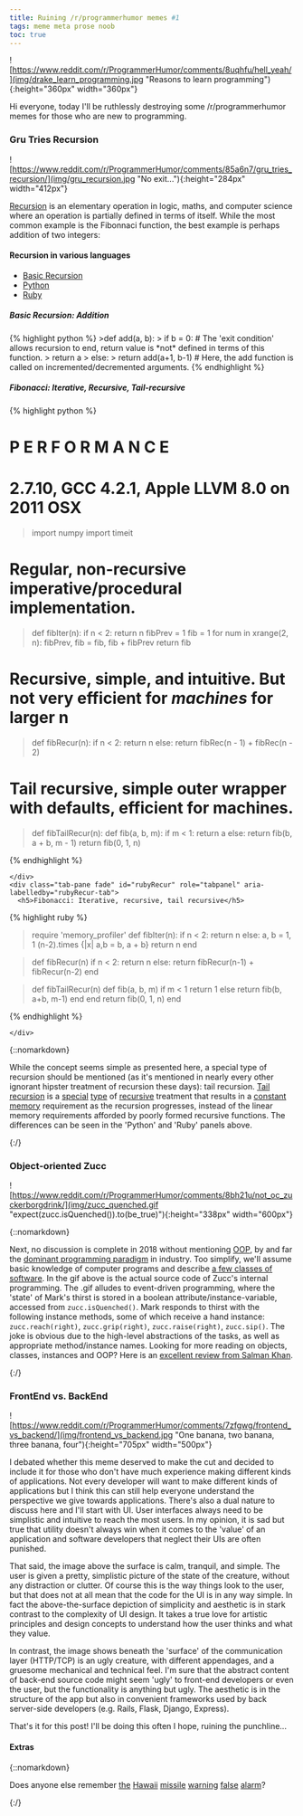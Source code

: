 ```yaml
---
title: Ruining /r/programmerhumor memes #1
tags: meme meta prose noob
toc: true
---
```


![https://www.reddit.com/r/ProgrammerHumor/comments/8uqhfu/hell_yeah/](img/drake_learn_programming.jpg "Reasons to learn programming"){:height="360px" width="360px"}

Hi everyone, today I'll be ruthlessly destroying some /r/programmerhumor memes for those who are new to programming.

### Gru Tries Recursion

![https://www.reddit.com/r/ProgrammerHumor/comments/85a6n7/gru_tries_recursion/](img/gru_recursion.jpg "No exit..."){:height="284px" width="412px"}

[Recursion](https://en.wikipedia.org/wiki/Recursion) is an elementary operation in logic, maths, and computer science where an operation is partially defined in terms of itself. While the most common example is the Fibonnaci function, the best example is perhaps addition of two integers:

<h4>Recursion in various languages</h4>
<div role="navigation">
<ul class="nav nav-tabs" role="tablist">
<li class="nav-item">
<a id="basicRecur-tab" class="nav-link active" data-toggle="tab" href="#basicRecur" role="tab" aria-controls="basicRecur" aria-selected="true">Basic Recursion</a>
</li>
  <li class="nav-item">
  <a id="pythonRecur-tab" class="nav-link" data-toggle="tab" href="#pythonRecur" role="tab" aria-controls="pythonRecur" aria-selected="true">Python</a>
  </li>
    <li class="nav-item">
      <a id="rubyRecur-tab" class="nav-link" data-toggle="tab" href="#rubyRecur" role="tab" aria-controls="rubyRecur" aria-selected="false">Ruby</a>
    </li>
  </ul>
  <div class="tab-content">
  <div class="tab-pane fade show active" id="basicRecur" role="tabpanel" aria-labelledby="pythonRecur-tab">
  <h5>Basic Recursion: Addition</h5>
  {% highlight python %}
>def add(a, b):
>  if b = 0: # The 'exit condition' allows recursion to end, return value is *not* defined in terms of this function.
>    return a
>  else:
>    return add(a+1, b-1) # Here, the add function is called on incremented/decremented arguments. 
  {% endhighlight %}
</div>
    <div class="tab-pane fade" id="pythonRecur" role="tabpanel" aria-labelledby="pythonRecur-tab">
      <h5>Fibonacci: Iterative, Recursive, Tail-recursive</h5>

{% highlight python %}
# P E R F O R M A N C E
# 2.7.10, GCC 4.2.1, Apple LLVM 8.0 on 2011 OSX
>import numpy
>import timeit
# Regular, non-recursive imperative/procedural implementation.
>def fibIter(n):
>  if n < 2:
>    return n
>  fibPrev = 1
>  fib = 1
>  for num in xrange(2, n):
>    fibPrev, fib = fib, fib + fibPrev
>  return fib
# Recursive, simple, and intuitive. But not very efficient for *machines* for larger n
>def fibRecur(n):
>  if n < 2:
>    return n
>  else:
>    return fibRec(n - 1) + fibRec(n - 2)
# Tail recursive, simple outer wrapper with defaults, efficient for machines.
>def fibTailRecur(n):
>  def fib(a, b, m):
>    if m < 1:
>      return a
>    else:
>      return fib(b, a + b, m - 1)
>  return fib(0, 1, n)

{% endhighlight %}


    </div>
    <div class="tab-pane fade" id="rubyRecur" role="tabpanel" aria-labelledby="rubyRecur-tab">
      <h5>Fibonacci: Iterative, recursive, tail recursive</h5>
{% highlight ruby %}
>require 'memory_profiler'
>def fibIter(n):
>  if n < 2:
>    return n
>  else:
>    a, b = 1, 1
>    (n-2).times {|x| a,b = b, a + b}
>  return n
>end

>def fibRecur(n)
>  if n < 2:
>    return n
>  else:
>    return fibRecur(n-1) + fibRecur(n-2)
>end

>def fibTailRecur(n)
>  def fib(a, b, m)
>    if m < 1
>      return 1
>    else
>      return fib(b, a+b, m-1)
>    end
>  end
>  return fib(0, 1, n)
>end

>
{% endhighlight %}
      
    </div>
  </div>
</div>


{::nomarkdown}
<p>
While the concept seems simple as presented here, a special type of recursion should be mentioned (as it's mentioned in nearly every other ignorant hipster treatment of recursion these days): tail recursion. <a href="#" data-toggle="popover" title="" data-placement="auto" data-trigger="hover" data-html=true data-content='<img src="img/pooh_recursion.gif" height="100%" width="100%" />'>Tail recursion</a> is a <a href="#" data-toggle="popover" title="cat.exe has stopped working" data-placement="auto" data-trigger="hover" data-html=true data-content='<img src="img/cat_tail_recursion.jpg" height="100%" width="100%" />'>special</a> <a href="#" data-toggle="popover" title="HotlinePing.jpg" data-placement="auto" data-trigger="hover" data-html=true data-content='<img src="img/drake_memes_without_recursion.jpg" height="100%" width="100%" />'>type</a> of <a href="#" data-toggle="popover" title="Wonder when these guys will pop up again..." data-placement="auto" data-trigger="hover" data-html=true data-content='<img src="img/creed_recursion_look_at_this_photograph.jpg" height="100%" width="100%" />'>recursive</a> treatment that results in a <a href="#" data-toggle="popover" title="There are two types of people in the world..." data-placement="auto" data-trigger="hover" data-html=true data-content='<img src="img/xkcd_tail_recursion.png" height="100%" width="100%" />'>constant memory</a> requirement as the recursion progresses, instead of the linear memory requirements afforded by poorly formed recursive functions. The differences can be seen in the 'Python' and 'Ruby' panels above.
</p>
{:/}

### Object-oriented Zucc

![https://www.reddit.com/r/ProgrammerHumor/comments/8bh21u/not_oc_zuckerborgdrink/](img/zucc_quenched.gif "expect(zucc.isQuenched()).to(be_true)"){:height="338px" width="600px"}

{::nomarkdown}

<p>Next, no discussion is complete in 2018 without mentioning <a href="https://en.wikipedia.org/wiki/Object-oriented_programming">OOP</a>, by and far the <a href="https://en.wikipedia.org/wiki/Comparison_of_multi-paradigm_programming_languages">dominant programming paradigm</a> in industry. Too simplify, we'll assume basic knowledge of computer programs and describe <a href="#" id="listly" data-toggle="popover" data-placement="auto" data-trigger="hover" data-html="true" data-content="<div><ul><li>Scripts / Command-line utilities (e.g. <code class='highlighter-rouge'>cat</code>, <code class='highlighter-rouge'>example.py</code>, <code class='highlighter-rouge'>git</code>, <code class='highlighter-rouge'>apt-get</code>)</li><li>Libraries</li><li>Thick applications:<ul><li>Applications, utilities, games, etc.</li><li>Web servers</li><ul><li>Websites (optional db)</li><li>Databases (and related terminology)</li><li>REST/SOAP services (no GUI)</li></ul></ul></li></ul></div>">a few classes of software</a>. In the gif above is the actual source code of Zucc's internal programming. The .gif alludes to event-driven programming, where the 'state' of Mark's thirst is stored in a boolean attribute/instance-variable, accessed from <code class='highlighter-rouge'>zucc.isQuenched()</code>. Mark responds to thirst with the following instance methods, some of which receive a hand instance: <code class='highlighter-rouge'>zucc.reach(right)</code>, <code class='highlighter-rouge'>zucc.grip(right)</code>, <code class='highlighter-rouge'>zucc.raise(right)</code>, <code class='highlighter-rouge'>zucc.sip()</code>. The joke is obvious due to the high-level abstractions of the tasks, as well as appropriate method/instance names. Looking for more reading on objects, classes, instances and OOP? Here is an <a href="https://www.khanacademy.org/computing/computer-programming/programming/object-oriented/a/review-object-oriented-design">excellent review from Salman Khan</a>.</p>
{:/}

### FrontEnd vs. BackEnd

![https://www.reddit.com/r/ProgrammerHumor/comments/7zfgwg/frontend_vs_backend/](img/frontend_vs_backend.jpg "One banana, two banana, three banana, four"){:height="705px" width="500px"}

I debated whether this meme deserved to make the cut and decided to include it for those who don't have much experience making different kinds of applications. Not every developer will want to make different kinds of applications but I think this can still help everyone understand the perspective we give towards applications. There's also a dual nature to discuss here and I'll start with UI. User interfaces always need to be simplistic and intuitive to reach the most users. In my opinion, it is sad but true that utility doesn't always win when it comes to the 'value' of an application and software developers that neglect their UIs are often punished.

That said, the image above the surface is calm, tranquil, and simple. The user is given a pretty, simplistic picture of the state of the creature, without any distraction or clutter. Of course this is the way things look to the user, but that does not at all mean that the code for the UI is in any way simple. In fact the above-the-surface depiction of simplicity and aesthetic is in stark contrast to the complexity of UI design. It takes a true love for artistic principles and design concepts to understand how the user thinks and what they value.

In contrast, the image shows beneath the 'surface' of the communication layer (HTTP/TCP) is an ugly creature, with different appendages, and a gruesome mechanical and technical feel. I'm sure that the abstract content of back-end source code might seem 'ugly' to front-end developers or even the user, but the functionality is anything but ugly. The aesthetic is in the structure of the app but also in convenient frameworks used by back server-side developers (e.g. Rails, Flask, Django, Express).



That's it for this post! I'll be doing this often I hope, ruining the punchline...



#### Extras


{::nomarkdown}
<p>
Does anyone else remember <a href="#" data-toggle="popover" title="You're all wrong. This is why it happened. https://goo.gl/KyLh7Y" data-placement="auto" data-trigger="hover" data-html=true data-content='<img src="img/hawaii_missile1.png" height="100%" width="100%" />'>the</a> <a href="#" data-toggle="popover" title="REAL Screenshot from Hawaii Warning System (ACTUAL!) https://goo.gl/MeYRZD" data-placement="auto" data-trigger="hover" data-html=true data-content='<img src="img/hawaii_missile2.gif" height="100%" width="100%" />'>Hawaii</a> <a href="#" data-toggle="popover" title="The Missile Alert System used simple HTML! How bad could it be?! https://goo.gl/rE5g7n" data-placement="auto" data-trigger="hover" data-html=true data-content='<img src="img/hawaii_missile3.gif" height="100%" width="100%" />'>missile</a> <a href="#" data-toggle="popover" title="A Github solution to the Hawaii missile alert https://goo.gl/6MoXNW" data-placement="auto" data-trigger="hover" data-html=true data-content='<img src="img/hawaii_missile4.png" height="100%" width="100%" />'>warning</a> <a href="#" data-toggle="popover" title="What if /r/ProgrammerHumor was responsible for the Missile Alert UI https://goo.gl/RznXCt" data-placement="auto" data-trigger="hover" data-html=true data-content='<img src="img/hawaii_missile5.gif" height="100%" width="100%" />'>false</a> <a href="#" data-toggle="popover" title="Hawaii alert system, confirmed UI. Made by EA https://goo.gl/98TGe6" data-placement="auto" data-trigger="hover" data-html=true data-content='<img src="img/hawaii_missile6.png" height="100%" width="100%" />'>alarm</a>?

</p>
{:/}


